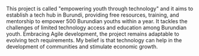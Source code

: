 This project is called "empowering youth through technology" and it aims to establish a tech hub in Burundi, providing free resources, training, and mentorship to empower 500 Burundian youths within a year. It tackles the challenges of limited technology access and education among Burundian youth. Embracing Agile development, the project remains adaptable to evolving tech requirements. My belief is that technology can help in the development of communities and stimulate economic growth.
